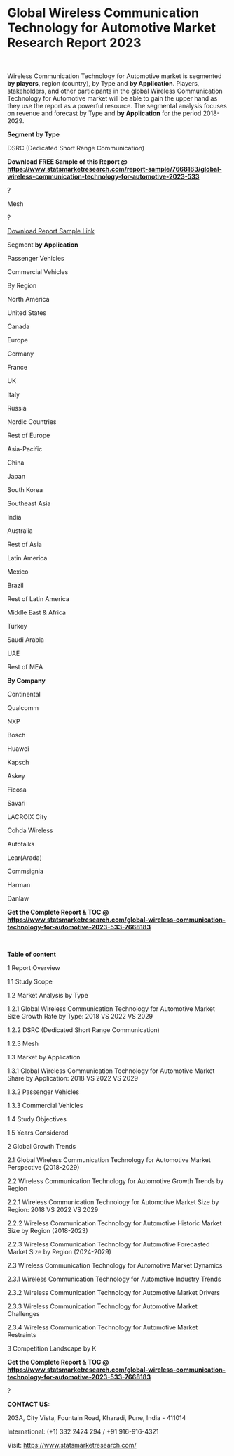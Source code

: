 <h1>Global Wireless Communication Technology for Automotive Market Research Report 2023</h1><br/><p>Wireless Communication Technology for Automotive market is segmented <strong>by players</strong>, region (country), by Type and <strong>by Application</strong>. Players, stakeholders, and other participants in the global Wireless Communication Technology for Automotive market will be able to gain the upper hand as they use the report as a powerful resource. The segmental analysis focuses on revenue and forecast by Type and <strong>by Application</strong> for the period 2018-2029.</p>
 
 
 
 <p><strong>Segment by Type</strong></p>
 
 
 
 <p>DSRC (Dedicated Short Range Communication)</p>
 
 
 
 <div><b>Download FREE Sample of this Report @ <a href="https://www.statsmarketresearch.com/download-free-sample/7668183/global-wireless-communication-technology-for-automotive-2023-533">https://www.statsmarketresearch.com/report-sample/7668183/global-wireless-communication-technology-for-automotive-2023-533</a></b></div>
 
 
 
 <p>? </p>
 
 
 
 <p>Mesh</p>
 
 
 
 <p>? </p>
 
 
 
 <p><a href="https://www.statsmarketresearch.com/download-free-sample/7668183/global-wireless-communication-technology-for-automotive-2023-533">Download Report Sample Link</a></p>
 
 
 
 <p>Segment <strong>by Application</strong></p>
 
 
 
 <p>Passenger Vehicles</p>
 
 
 
 <p>Commercial Vehicles</p>
 
 
 
 <p>By Region</p>
 
 
 
 <p>North America</p>
 
 
 
 <p>United States</p>
 
 
 
 <p>Canada</p>
 
 
 
 <p>Europe</p>
 
 
 
 <p>Germany</p>
 
 
 
 <p>France</p>
 
 
 
 <p>UK</p>
 
 
 
 <p>Italy</p>
 
 
 
 <p>Russia</p>
 
 
 
 <p>Nordic Countries</p>
 
 
 
 <p>Rest of Europe</p>
 
 
 
 <p>Asia-Pacific</p>
 
 
 
 <p>China</p>
 
 
 
 <p>Japan</p>
 
 
 
 <p>South Korea</p>
 
 
 
 <p>Southeast Asia</p>
 
 
 
 <p>India</p>
 
 
 
 <p>Australia</p>
 
 
 
 <p>Rest of Asia</p>
 
 
 
 <p>Latin America</p>
 
 
 
 <p>Mexico</p>
 
 
 
 <p>Brazil</p>
 
 
 
 <p>Rest of Latin America</p>
 
 
 
 <p>Middle East & Africa</p>
 
 
 
 <p>Turkey</p>
 
 
 
 <p>Saudi Arabia</p>
 
 
 
 <p>UAE</p>
 
 
 
 <p>Rest of MEA</p>
 
 
 
 <p><strong>By Company</strong></p>
 
 
 
 <p>Continental</p>
 
 
 
 <p>Qualcomm</p>
 
 
 
 <p>NXP</p>
 
 
 
 <p>Bosch</p>
 
 
 
 <p>Huawei</p>
 
 
 
 <p>Kapsch</p>
 
 
 
 <p>Askey</p>
 
 
 
 <p>Ficosa</p>
 
 
 
 <p>Savari</p>
 
 
 
 <p>LACROIX City</p>
 
 
 
 <p>Cohda Wireless</p>
 
 
 
 <p>Autotalks</p>
 
 
 
 <p>Lear(Arada)</p>
 
 
 
 <p>Commsignia</p>
 
 
 
 <p>Harman</p>
 
 
 
 <p>Danlaw</p>
 
 
 
 <div><b>Get the Complete Report & TOC @ <a href="https://www.statsmarketresearch.com/global-wireless-communication-technology-for-automotive-2023-533-7668183">https://www.statsmarketresearch.com/global-wireless-communication-technology-for-automotive-2023-533-7668183</a></b></div>
 
 
 
 <p><br />
 
 <b>Table of content</b></p>
 
 
 
 <p>1 Report Overview<br />
 
 1.1 Study Scope<br />
 
 1.2 Market Analysis by Type<br />
 
 1.2.1 Global Wireless Communication Technology for Automotive Market Size Growth Rate by Type: 2018 VS 2022 VS 2029<br />
 
 1.2.2 DSRC (Dedicated Short Range Communication)<br />
 
 1.2.3 Mesh<br />
 
 1.3 Market by Application<br />
 
 1.3.1 Global Wireless Communication Technology for Automotive Market Share by Application: 2018 VS 2022 VS 2029<br />
 
 1.3.2 Passenger Vehicles<br />
 
 1.3.3 Commercial Vehicles<br />
 
 1.4 Study Objectives<br />
 
 1.5 Years Considered<br />
 
 2 Global Growth Trends<br />
 
 2.1 Global Wireless Communication Technology for Automotive Market Perspective (2018-2029)<br />
 
 2.2 Wireless Communication Technology for Automotive Growth Trends by Region<br />
 
 2.2.1 Wireless Communication Technology for Automotive Market Size by Region: 2018 VS 2022 VS 2029<br />
 
 2.2.2 Wireless Communication Technology for Automotive Historic Market Size by Region (2018-2023)<br />
 
 2.2.3 Wireless Communication Technology for Automotive Forecasted Market Size by Region (2024-2029)<br />
 
 2.3 Wireless Communication Technology for Automotive Market Dynamics<br />
 
 2.3.1 Wireless Communication Technology for Automotive Industry Trends<br />
 
 2.3.2 Wireless Communication Technology for Automotive Market Drivers<br />
 
 2.3.3 Wireless Communication Technology for Automotive Market Challenges<br />
 
 2.3.4 Wireless Communication Technology for Automotive Market Restraints<br />
 
 3 Competition Landscape by K</p>
 
 
 
 <div><b>Get the Complete Report & TOC @ <a href="https://www.statsmarketresearch.com/global-wireless-communication-technology-for-automotive-2023-533-7668183">https://www.statsmarketresearch.com/global-wireless-communication-technology-for-automotive-2023-533-7668183</a></b></div>
 
 
 
 <p>? </p>
 
 
 
 <p><b>CONTACT US:</b><br />
 
 203A, City Vista, Fountain Road, Kharadi, Pune, India - 411014<br />
 
 International: (+1) 332 2424 294 / +91 916-916-4321<br />
 
 Visit: <a href="https://www.statsmarketresearch.com/">https://www.statsmarketresearch.com/</a></p>